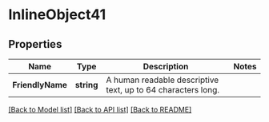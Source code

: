 # InlineObject41

## Properties

Name | Type | Description | Notes
------------ | ------------- | ------------- | -------------
**FriendlyName** | **string** | A human readable descriptive text, up to 64 characters long. | 

[[Back to Model list]](../README.md#documentation-for-models) [[Back to API list]](../README.md#documentation-for-api-endpoints) [[Back to README]](../README.md)


